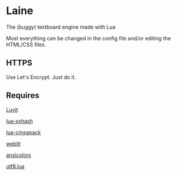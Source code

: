 # Laine
The (buggy) textboard engine made with Lua

Most everything can be changed in the config file and/or editing the HTML/CSS files.

## HTTPS

Use Let's Encrypt. Just do it.

## Requires
[Luvit](https://luvit.io/)

[lua-xxhash](https://github.com/mah0x211/lua-xxhash)

[lua-cmsgpack](https://github.com/antirez/lua-cmsgpack)

[weblit](https://github.com/creationix/weblit)

[ansicolors](https://github.com/hoelzro/ansicolors)

[utf8.lua](https://github.com/alexander-yakushev/awesompd/blob/master/utf8.lua)
